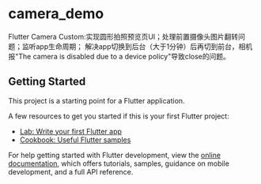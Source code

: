 # camera_demo

Flutter Camera Custom:实现圆形拍照预览页UI；处理前置摄像头图片翻转问题；监听app生命周期；
解决app切换到后台（大于1分钟）后再切到前台，相机报"The camera is disabled due to a device policy"导致close的问题。

## Getting Started

This project is a starting point for a Flutter application.

A few resources to get you started if this is your first Flutter project:

- [Lab: Write your first Flutter app](https://docs.flutter.dev/get-started/codelab)
- [Cookbook: Useful Flutter samples](https://docs.flutter.dev/cookbook)

For help getting started with Flutter development, view the
[online documentation](https://docs.flutter.dev/), which offers tutorials,
samples, guidance on mobile development, and a full API reference.

